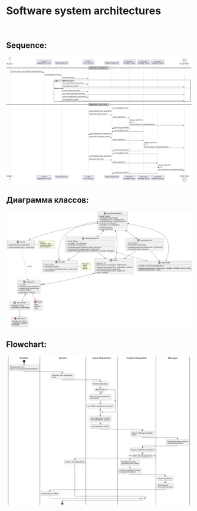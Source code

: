 # Software system architectures <br><br>

## Sequence:
![alt text](https://github.com/User1235321/My-learning-repo/blob/main/Sem5/SoftSysArch/sequence.png)
<br>
## Диаграмма классов:
![alt text](https://github.com/User1235321/My-learning-repo/blob/main/Sem5/SoftSysArch/classes.png)
<br>
## Flowchart:
![alt text](https://github.com/User1235321/My-learning-repo/blob/main/Sem5/SoftSysArch/flowchart.png)